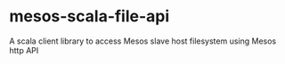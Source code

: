 # mesos-scala-file-api
A scala client library to access Mesos slave host filesystem using Mesos http API
